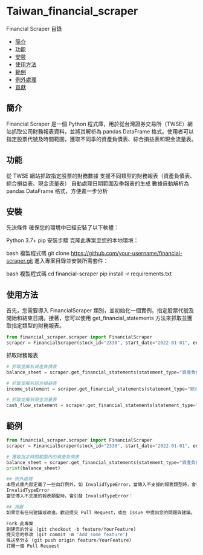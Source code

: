 # Taiwan_financial_scraper

Financial Scraper
目錄
- [簡介](#簡介)
- [功能](#功能)
- [安裝](#安裝)
- [使用方法](#使用方法)
- [範例](#範例)
- [例外處理](#例外處理)
- [貢獻](#貢獻)


## 簡介
Financial Scraper 是一個 Python 程式庫，用於從台灣證券交易所（TWSE）網站抓取公司財務報表資料，並將其解析為 pandas DataFrame 格式。使用者可以指定股票代號及時間範圍，獲取不同季的資產負債表、綜合損益表和現金流量表。

## 功能
從 TWSE 網站抓取指定股票的財務數據
支援不同類型的財務報表（資產負債表、綜合損益表、現金流量表）
自動處理日期範圍及季報表的生成
數據自動解析為 pandas DataFrame 格式，方便進一步分析
## 安裝
先決條件
確保您的環境中已經安裝了以下軟體：

Python 3.7+
pip
安裝步驟
克隆此專案至您的本地環境：

bash
複製程式碼
git clone https://github.com/your-username/financial-scraper.git
進入專案目錄並安裝所需套件：

bash
複製程式碼
cd financial-scraper
pip install -r requirements.txt

## 使用方法
首先，您需要導入 FinancialScraper 類別，並初始化一個實例，指定股票代號及開始和結束日期。接著，您可以使用 get_financial_statements 方法來抓取並獲取指定類型的財務報表。

```python
from financial_scraper.scraper import FinancialScraper
scraper = FinancialScraper(stock_id="2330", start_date="2022-01-01", end_date="2023-01-01")
```

抓取財務報表
```python
# 抓取並解析資產負債表
balance_sheet = scraper.get_financial_statements(statement_type="資產負債表")

# 抓取並解析綜合損益表
income_statement = scraper.get_financial_statements(statement_type="綜合損益表")

# 抓取並解析現金流量表
cash_flow_statement = scraper.get_financial_statements(statement_type="現金流量表")
```

## 範例
```python
from financial_scraper.scraper import FinancialScraper
scraper = FinancialScraper(stock_id="2330", start_date="2022-01-01", end_date="2023-01-01")

# 獲取指定時間範圍內的資產負債表
balance_sheet = scraper.get_financial_statements(statement_type="資產負債表")
print(balance_sheet)

## 例外處理
本程式庫內部定義了一些自訂例外，如 InvalidTypeError，當傳入不支援的報表類型時，會引發此錯誤。
InvalidTypeError
當您傳入不支援的報表類型時，會引發 InvalidTypeError：

## 貢獻
如果您有任何建議或改進，歡迎提交 Pull Request，或在 Issue 中提出您的問題與建議。

Fork 此專案
創建您的分支 (git checkout -b feature/YourFeature)
提交您的修改 (git commit -m 'Add some feature')
推送至分支 (git push origin feature/YourFeature)
打開一個 Pull Request

